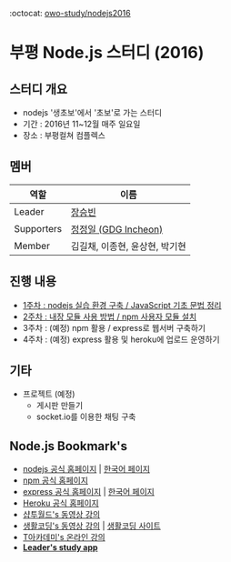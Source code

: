 :octocat: [owo-study/nodejs2016](https://github.com/owo-study/nodejs2016)
# 부평 Node.js 스터디 (2016)

## 스터디 개요
- nodejs '생초보'에서 '초보'로 가는 스터디
- 기간 : 2016년 11~12월 매주 일요일
- 장소 : 부평컬쳐 컴플렉스

## 멤버
 역할 | 이름
 --- | ---
 Leader | [장승빈](http://sbsoft.kr)
 Supporters | [정정일 (GDG Incheon)](https://plus.google.com/u/0/communities/104783014618153871181)
 Member | 김길채, 이종현, 윤상현, 박기현

## 진행 내용
- [1주차 : nodejs 실습 환경 구축 / JavaScript 기초 문법 정리](https://github.com/owo-study/nodejs2016/blob/master/1weeks/1weeks.pdf)
- [2주차 : 내장 모듈 사용 방법 / npm 사용자 모듈 설치](https://github.com/owo-study/nodejs2016/blob/master/2weeks/2weeks.pdf)
- 3주차 : (예정) npm 활용 / express로 웹서버 구축하기
- 4주차 : (예정) express 활용 및 heroku에 업로드 운영하기

## 기타
- 프로젝트 (예정)
  - 게시판 만들기
  - socket.io를 이용한 채팅 구축

## Node.js Bookmark's
- [nodejs 공식 홈페이지](https://nodejs.org/) | [한국어 페이지](https://nodejs.org/ko/)
- [npm 공식 홈페이지](https://www.npmjs.com/)
- [express 공식 홈페이지](http://expressjs.com/) | [한국어 페이지](http://expressjs.com/ko/)
- [Heroku 공식 홈페이지](https://www.heroku.com/)
- [샵투월드's 동영상 강의](https://www.youtube.com/playlist?list=PLsGh7Wc318khZ23kG3jliEvyKkHYe63pq)
- [생활코딩's 동영상 강의](https://www.youtube.com/playlist?list=PLuHgQVnccGMBnrdKRODJmbH7UZ2A48LBK) | [생활코딩 사이트](https://opentutorials.org/module/938)
- [T아카데미's 온라인 강의](https://tacademy.sktechx.com/live/player/listOnline.action)
- **[Leader's study app](https://node.sbsoft.kr/)**
